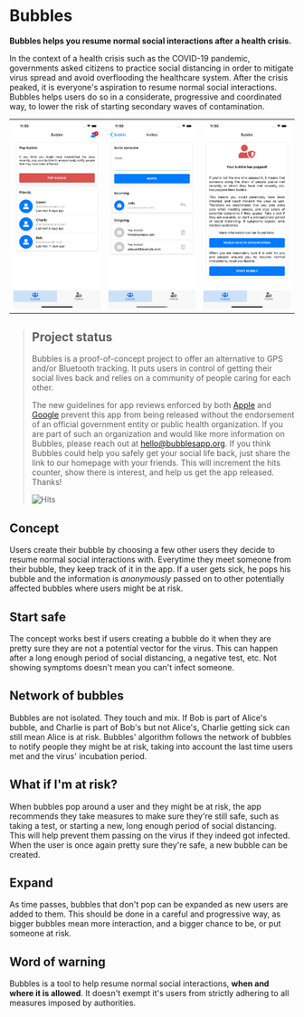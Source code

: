 # Bubbles

**Bubbles helps you resume normal social interactions after a health crisis.**

In the context of a health crisis such as the COVID-19 pandemic, governments asked citizens to practice social distancing in order to mitigate virus spread and avoid overflooding the healthcare system. After the crisis peaked, it is everyone's aspiration to resume normal social interactions. Bubbles helps users do so in a considerate, progressive and coordinated way, to lower the risk of starting secondary waves of contamination.

<table border="0">
  <tr>
    <td>
      <img src="https://github.com/bubblesapp/mobile/raw/master/fastlane/metadata/ios/screenshots/en-US/iPhone%2011-Bubble.png" width="200" style="padding: 10;" />
    </td>
    <td>
      <img src="https://github.com/bubblesapp/mobile/raw/master/fastlane/metadata/ios/screenshots/en-US/iPhone%2011-NewInvite.png" width="200" style="padding: 10;" />
    </td>
    <td>
      <img src="https://github.com/bubblesapp/mobile/raw/master/fastlane/metadata/ios/screenshots/en-US/iPhone%2011-Popped.png" width="200" style="padding: 10;" />
    </td>
  </tr>
</table>

>## Project status
>
>Bubbles is a proof-of-concept project to offer an alternative to GPS and/or Bluetooth tracking. It puts users in control of getting their social lives back and relies on a community of people caring for each other.
>
>The new guidelines for app reviews enforced by both [Apple](https://developer.apple.com/news/?id=03142020a) and [Google](https://android-developers.googleblog.com/2020/04/google-play-updates-and-information.html) prevent this app from being released without the endorsement of an official government entity or public health organization. If you are part of such an organization and would like more information on Bubbles, please reach out at [hello@bubblesapp.org](mailto:hello@bubblesapp.org). If you think Bubbles could help you safely get your social life back, just share the link to our homepage with your friends. This will increment the hits counter, show there is interest, and help us get the app released. Thanks!
>
>
><img src="https://hitcounter.pythonanywhere.com/count/tag.svg?url=www.bubblesapp.org" alt="Hits">

## Concept

Users create their bubble by choosing a few other users they decide to resume normal social interactions with. Everytime they meet someone from their bubble, they keep track of it in the app. If a user gets sick, he pops his bubble and the information is *anonymously* passed on to other potentially affected bubbles where users might be at risk.

## Start safe

The concept works best if users creating a bubble do it when they are pretty sure they are not a potential vector for the virus. This can happen after a long enough period of social distancing, a negative test, etc. Not showing symptoms doesn't mean you can't infect someone.

## Network of bubbles

Bubbles are not isolated. They touch and mix. If Bob is part of Alice's bubble, and Charlie is part of Bob's but not Alice's, Charlie getting sick can still mean Alice is at risk. Bubbles' algorithm follows the network of bubbles to notify people they might be at risk, taking into account the last time users met and the virus' incubation period.

## What if I'm at risk?

When bubbles pop around a user and they might be at risk, the app recommends they take measures to make sure they're still safe, such as taking a test, or starting a new, long enough period of social distancing. This will help prevent them passing on the virus if they indeed got infected. When the user is once again pretty sure they're safe, a new bubble can be created.

## Expand

As time passes, bubbles that don't pop can be expanded as new users are added to them. This should be done in a careful and progressive way, as bigger bubbles mean more interaction, and a bigger chance to be, or put someone at risk.

## Word of warning

Bubbles is a tool to help resume normal social interactions, **when and where it is allowed**. It doesn't exempt it's users from strictly adhering to all measures imposed by authorities.
